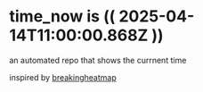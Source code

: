 # time_now is (( 2025-04-14T11:00:00.868Z ))

an automated repo that shows the currnent time

inspired by [breakingheatmap](https://github.com/breakingheatmap/breakingheatmap)